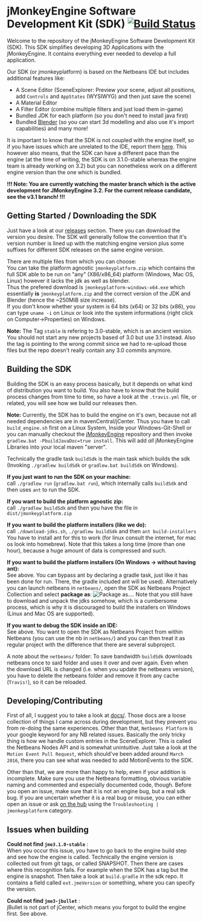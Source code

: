 # jMonkeyEngine Software Development Kit (SDK) [![Build Status](https://travis-ci.org/jMonkeyEngine/sdk.svg?branch=master)](https://travis-ci.org/jMonkeyEngine/sdk)

Welcome to the repository of the jMonkeyEngine Software Development Kit (SDK).
This SDK simplifies developing 3D Applications with the jMonkeyEngine. It contains everything ever needed to develop a full application.  
  
Our SDK (or jmonkeyplatform) is based on the Netbeans IDE but includes additional features like:
- A Scene Editor (SceneExplorer: Preview your scene, adjust all positions, add `Controls` and `AppStates` (WYSIWYG) and then just save the scene)
- A Material Editor
- A Filter Editor (combine multiple filters and just load them in-game)
- Bundled JDK for each platform (so you don't need to install java first)
- Bundled [Blender](https://www.blender.org) (so you can start 3d modelling and also use it's import capabilities)
and many more!  

It is important to know that the SDK is not coupled with the engine itself, so if you have issues which are unrelated to the IDE, report them [here](https://github.com/jMonkeyEngine/jmonkeyengine).
This however also means, that the SDK can have a different pace than the engine (at the time of writing, the SDK is on 3.1.0-stable whereas the engine team is already working on 3.2) but you can nonetheless work on a different engine version than the one which is bundled.

__!!! Note: You are currently watching the master branch which is the active development for JMonkeyEngine 3.2. For the current release candidate, see the v3.1 branch! !!!__

## Getting Started / Downloading the SDK
Just have a look at our [releases](https://github.com/jMonkeyEngine/sdk/releases) section.
There you can download the version you desire. The SDK will generally follow the convention that it's version number is lined up with the matching engine version
plus some suffixes for different SDK releases on the same engine version.

There are multiple files from which you can choose:  
You can take the platform agnostic `jmonkeyplatform.zip` which contains the full SDK able to be run on "any" (X86/x86_64) platform (Windows, Mac OS, Linux) however it lacks the jdk as well as blender.  
Thus the prefered download is `jmonkeyplatform-windows-x64.exe` which essentially __is__ `jmonkeyplatform.zip` and the correct version of the JDK and Blender (hence the ~250MiB size increase).  
If you don't know whether your system is 64 bits (x64) or 32 bits (x86), you can type `uname -i` on Linux or look into the system informations (right click on Computer->Properties) on Windows.

__Note:__ The Tag `stable` is refering to 3.0-stable, which is an ancient version. You should not start any new projects based of 3.0 but use 3.1 instead. Also the tag is pointing to the wrong commit since we had to re-upload those files but the repo doesn't really contain any 3.0 commits anymore.

## Building the SDK
Building the SDK is an easy process basically, but it depends on what kind of distribution you want to build.
You also have to know that the build process changes from time to time, so have a look at the `.travis.yml` file, or related, you will see how we build our releases then.  

__Note:__ Currently, the SDK has to build the engine on it's own, because not all needed dependencies are in mavenCentral/jCenter. Thus you have to call `build_engine.sh` first on a Linux System, Inside your Windows-Git-Shell or you can manually checkout the [jMonkeyEngine](https://github.com/jMonkeyEngine/jmonkeyengine) repository and then invoke `gradlew.bat -PbuildJavaDoc=true install`. This will add _all_ jMonkeyEngine Libraries into your local maven "server".

Technically the gradle task `buildSdk` is the main task which builds the sdk (Invoking `./gradlew buildSdk` or `gradlew.bat buildSdk` on Windows).

__If you just want to run the SDK on your machine:__   
    call `./gradlew run` (`gradlew.bat run`), which internally calls `buildSdk` and then uses `ant` to run the SDK.
    
__If you want to build the platform agnostic zip:__   
    call `./gradlew buildSdk` and then you have the file in `dist/jmonkeyplatform.zip`  

__If you want to build the platform installers (like we do):__   
    call `./download-jdks.sh`, `./gradlew buildSdk` and then `ant build-installers`
    You have to install ant for this to work (for linux consult the internet, for mac os look into homebrew).
    Note that this takes a long time (more than one hour), because a huge amount of data is compressed and such.
    
__If you want to build the platform installers (On Windows -> without having ant):__   
    See above. You can bypass ant by declaring a gradle task, just like it has been done for run. There, the gradle included ant will be used).
    Alternatively you can launch netbeans in `netbeans/`, open the SDK as Netbeans Project Collection and select __package as__:
    ![Package as...](http://i.imgur.com/5V2uBHf.png).
    Note that you still have to download and unpack the jdks somehow, which is a cumbersome process, which is why it is discouraged to
    build the installers on Windows (Linux and Mac OS are supported).
    
__If you want to debug the SDK inside an IDE:__   
    See above. You want to open the SDK as Netbeans Project from within Netbeans (you can use the nb in `netbeans/`) and you can then treat it as regular project with the difference that there are several subproject.

A note about the `netbeans/` folder: To save bandwidth `buildSdk` downloads netbeans once to said folder and uses it over and over again. Even when the download URL is changed (i.e. when you update the netbeans version), you have to delete the netbeans folder and remove it from any cache (`Travis!`), so it can be reloaded.

## Developing/Contributing
First of all, I suggest you to take a look at [docs/](https://github.com/jMonkeyEngine/sdk/tree/master/docs). Those docs are a loose collection of things I came across during development, but they prevent you from re-doing the same experiences. 
Other than that, `Netbeans Platform` is your google keyword for any NB related issues.
Basically the only tricky thing is how we handle custom entries in the SceneExplorer. This is called the Netbeans Nodes API and is somewhat unintuitive.
Just take a look at the `Motion Event Pull Request`, which should've been added around `March 2016`, there you can see what was needed to add MotionEvents to the SDK.

Other than that, we are more than happy to help, even if your addition is incomplete. Make sure you use the Netbeans formatting, obvious variable naming and commented and especially documented code, though.
Before you open an issue, make sure that it is not an engine bug, but a real sdk bug. If you are uncertain whether it is a real bug or misuse, you can either open an issue or ask [on the hub](https://hub.jmonkeyengine.org) using the `Troubleshooting | jmonkeyplatform` category.

## Issues when building
__Could not find `jme3.1.0-stable`__ :  
    When you occur this issue, you have to go back to the engine build step and see how the engine is called. Technically the engine version is collected out from git tags, or called SNAPSHOT. Then there are cases where this recognition fails. For example when the SDK has a tag but the engine is snapshot. Then take a look at `build.gradle` in the sdk repo. It contains a field called `ext.jmeVersion` or something, where you can specify the version.
    
__Could not find `jme3-jbullet`__ :  
    jBullet is not part of jCenter, which means you forgot to build the engine first. See above.
